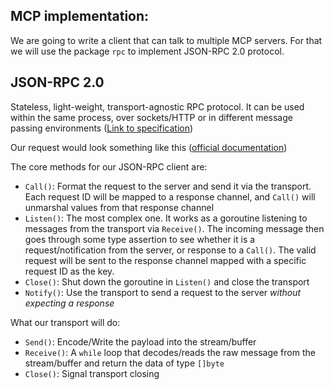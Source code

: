 ## MCP implementation:

We are going to write a client that can talk to multiple MCP servers. For that we will use the package `rpc` to implement JSON-RPC 2.0 protocol.

## JSON-RPC 2.0

Stateless, light-weight, transport-agnostic RPC protocol. It can be used within the same process, over sockets/HTTP or in different message passing environments ([Link to specification](https://github.com/dhamidi/smolcode/blob/main/mcp/jsonrpc2/spec.md))

Our request would look something like this ([official documentation](https://modelcontextprotocol.io/docs/learn/architecture#data-layer-2))

The core methods for our JSON-RPC client are:

- `Call()`: Format the request to the server and send it via the transport. Each request ID will be mapped to a response channel, and `Call()` will unmarshal values from that response channel
- `Listen()`: The most complex one. It works as a goroutine listening to messages from the transport via `Receive()`. The incoming message then goes through some type assertion to see whether it is a request/notification from the server, or response to a `Call()`. The valid request will be sent to the response channel mapped with a specific request ID as the key.
- `Close()`: Shut down the goroutine in `Listen()` and close the transport
- `Notify()`: Use the transport to send a request to the server _without expecting a response_

What our transport will do:

- `Send()`: Encode/Write the payload into the stream/buffer
- `Receive()`: A `while` loop that decodes/reads the raw message from the stream/buffer and return the data of type `[]byte`
- `Close()`: Signal transport closing
